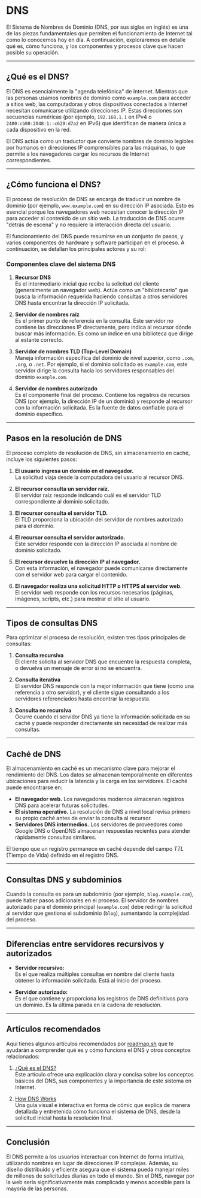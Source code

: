 # DNS

El Sistema de Nombres de Dominio (DNS, por sus siglas en inglés) es una de las piezas fundamentales que permiten el funcionamiento de Internet tal como lo conocemos hoy en día. A continuación, exploraremos en detalle qué es, cómo funciona, y los componentes y procesos clave que hacen posible su operación.

---

## ¿Qué es el DNS?

El DNS es esencialmente la "agenda telefónica" de Internet. Mientras que las personas usamos nombres de dominio como `example.com` para acceder a sitios web, las computadoras y otros dispositivos conectados a Internet necesitan comunicarse utilizando direcciones IP. Estas direcciones son secuencias numéricas (por ejemplo, `192.168.1.1` en IPv4 o `2400:cb00:2048:1::c629:d7a2` en IPv6) que identifican de manera única a cada dispositivo en la red.

El DNS actúa como un traductor que convierte nombres de dominio legibles por humanos en direcciones IP comprensibles para las máquinas, lo que permite a los navegadores cargar los recursos de Internet correspondientes.

---

## ¿Cómo funciona el DNS?

El proceso de resolución de DNS se encarga de traducir un nombre de dominio (por ejemplo, `www.example.com`) en su dirección IP asociada. Esto es esencial porque los navegadores web necesitan conocer la dirección IP para acceder al contenido de un sitio web. La traducción de DNS ocurre "detrás de escena" y no requiere la interacción directa del usuario.

El funcionamiento del DNS puede resumirse en un conjunto de pasos, y varios componentes de hardware y software participan en el proceso. A continuación, se detallan los principales actores y su rol:

### Componentes clave del sistema DNS

1. **Recursor DNS**  
   Es el intermediario inicial que recibe la solicitud del cliente (generalmente un navegador web). Actúa como un "bibliotecario" que busca la información requerida haciendo consultas a otros servidores DNS hasta encontrar la dirección IP solicitada.

2. **Servidor de nombres raíz**  
   Es el primer punto de referencia en la consulta. Este servidor no contiene las direcciones IP directamente, pero indica al recursor dónde buscar más información. Es como un índice en una biblioteca que dirige al estante correcto.

3. **Servidor de nombres TLD (Top-Level Domain)**  
   Maneja información específica del dominio de nivel superior, como `.com`, `.org`, o `.net`. Por ejemplo, si el dominio solicitado es `example.com`, este servidor dirige la consulta hacia los servidores responsables del dominio `example.com`.

4. **Servidor de nombres autorizado**  
   Es el componente final del proceso. Contiene los registros de recursos DNS (por ejemplo, la dirección IP de un dominio) y responde al recursor con la información solicitada. Es la fuente de datos confiable para el dominio específico.

---

## Pasos en la resolución de DNS

El proceso completo de resolución de DNS, sin almacenamiento en caché, incluye los siguientes pasos:

1. **El usuario ingresa un dominio en el navegador.**  
   La solicitud viaja desde la computadora del usuario al recursor DNS.

2. **El recursor consulta un servidor raíz.**  
   El servidor raíz responde indicando cuál es el servidor TLD correspondiente al dominio solicitado.

3. **El recursor consulta el servidor TLD.**  
   El TLD proporciona la ubicación del servidor de nombres autorizado para el dominio.

4. **El recursor consulta el servidor autorizado.**  
   Este servidor responde con la dirección IP asociada al nombre de dominio solicitado.

5. **El recursor devuelve la dirección IP al navegador.**  
   Con esta información, el navegador puede comunicarse directamente con el servidor web para cargar el contenido.

6. **El navegador realiza una solicitud HTTP o HTTPS al servidor web.**  
   El servidor web responde con los recursos necesarios (páginas, imágenes, scripts, etc.) para mostrar el sitio al usuario.

---

## Tipos de consultas DNS

Para optimizar el proceso de resolución, existen tres tipos principales de consultas:

1. **Consulta recursiva**  
   El cliente solicita al servidor DNS que encuentre la respuesta completa, o devuelva un mensaje de error si no se encuentra.

2. **Consulta iterativa**  
   El servidor DNS responde con la mejor información que tiene (como una referencia a otro servidor), y el cliente sigue consultando a los servidores referenciados hasta encontrar la respuesta.

3. **Consulta no recursiva**  
   Ocurre cuando el servidor DNS ya tiene la información solicitada en su caché y puede responder directamente sin necesidad de realizar más consultas.

---

## Caché de DNS

El almacenamiento en caché es un mecanismo clave para mejorar el rendimiento del DNS. Los datos se almacenan temporalmente en diferentes ubicaciones para reducir la latencia y la carga en los servidores. El caché puede encontrarse en:

- **El navegador web.** Los navegadores modernos almacenan registros DNS para acelerar futuras solicitudes.
- **El sistema operativo.** La resolución de DNS a nivel local revisa primero su propio caché antes de enviar la consulta al recursor.
- **Servidores DNS intermedios.** Los servidores de proveedores como Google DNS o OpenDNS almacenan respuestas recientes para atender rápidamente consultas similares.

El tiempo que un registro permanece en caché depende del campo *TTL* (Tiempo de Vida) definido en el registro DNS.

---

## Consultas DNS y subdominios

Cuando la consulta es para un subdominio (por ejemplo, `blog.example.com`), puede haber pasos adicionales en el proceso. El servidor de nombres autorizado para el dominio principal (`example.com`) debe redirigir la solicitud al servidor que gestiona el subdominio (`blog`), aumentando la complejidad del proceso.

---

## Diferencias entre servidores recursivos y autorizados

- **Servidor recursivo:**  
  Es el que realiza múltiples consultas en nombre del cliente hasta obtener la información solicitada. Está al inicio del proceso.
  
- **Servidor autorizado:**  
  Es el que contiene y proporciona los registros de DNS definitivos para un dominio. Es la última parada en la cadena de resolución.

---

## Artículos recomendados

Aquí tienes algunos artículos recomendados por [roadmap.sh](https://roadmap.sh/backend) que te ayudarán a comprender qué es y cómo funciona el DNS y otros conceptos relacionados:

1. [¿Qué es el DNS?](https://www.cloudflare.com/es-la/learning/dns/what-is-dns/)  
  Este artículo ofrece una explicación clara y concisa sobre los conceptos básicos del DNS, sus componentes y la importancia de este sistema en Internet.

1. [How DNS Works](https://howdns.works/es/)  
  Una guía visual e interactiva en forma de cómic que explica de manera detallada y entretenida cómo funciona el sistema de DNS, desde la solicitud inicial hasta la resolución final.

---

## Conclusión

El DNS permite a los usuarios interactuar con Internet de forma intuitiva, utilizando nombres en lugar de direcciones IP complejas. Además, su diseño distribuido y eficiente asegura que el sistema pueda manejar miles de millones de solicitudes diarias en todo el mundo. Sin el DNS, navegar por la web sería significativamente más complicado y menos accesible para la mayoría de las personas.